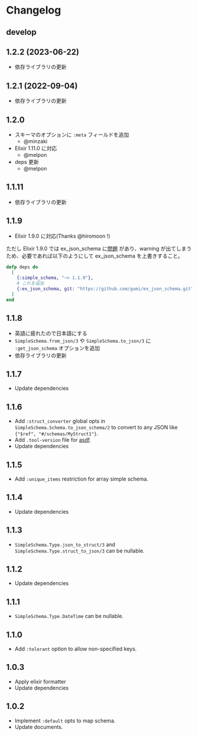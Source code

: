 # Changelog

## develop

## 1.2.2 (2023-06-22)

- 依存ライブラリの更新

## 1.2.1 (2022-09-04)

- 依存ライブラリの更新

## 1.2.0

- スキーマのオプションに `:meta` フィールドを追加
  - @minzaki
- Elixir 1.11.0 に対応
  - @melpon
- deps 更新
  - @melpon

## 1.1.11

- 依存ライブラリの更新

## 1.1.9

- Elixir 1.9.0 に対応(Thanks @hiromoon !)

ただし Elixir 1.9.0 では ex_json_schema に[問題](https://github.com/jonasschmidt/ex_json_schema/pull/43) があり、warning が出てしまうため、必要であれば以下のようにして ex_json_schema を上書きすること。

```elixir
defp deps do
  [
    {:simple_schema, "~> 1.1.9"},
    # これを追加
    {:ex_json_schema, git: "https://github.com/gumi/ex_json_schema.git", tag: "v0.6.2-hotfix", override: true}
  ]
end
```

## 1.1.8

- 英語に疲れたので日本語にする
- `SimpleSchema.from_json/3` や `SimpleSchema.to_json/3` に `:get_json_schema` オプションを追加
- 依存ライブラリの更新

## 1.1.7

- Update dependencies

## 1.1.6

- Add `:struct_converter` global opts in `SimpleSchema.Schema.to_json_schema/2` to convert to any JSON like `{"$ref", "#/schemas/MyStruct1"}`.
- Add `.tool-version` file for [asdf](https://github.com/asdf-vm/asdf).
- Update dependencies

## 1.1.5

- Add `:unique_items` restriction for array simple schema.

## 1.1.4

- Update dependencies

## 1.1.3

- `SimpleSchema.Type.json_to_struct/3` and `SimpleSchema.Type.struct_to_json/3` can be nullable.

## 1.1.2

- Update dependencies

## 1.1.1

- `SimpleSchema.Type.DateTime` can be nullable.

## 1.1.0

- Add `:tolerant` option to allow non-specified keys.

## 1.0.3

- Apply elixir formatter
- Update dependencies

## 1.0.2

- Implement `:default` opts to map schema.
- Update documents.
